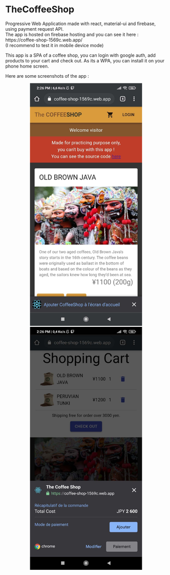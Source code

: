 # TheCoffeeShop
<p align="left">
  Progressive Web Application made with react, material-ui and firebase, using payment request API.<br>
  The app is hosted on firebase hosting and you can see it here : https://coffee-shop-1569c.web.app/<br>
  (I recommend to test it in mobile device mode)
</p>
<p>
  This app is a SPA of a coffee shop, you can login with google auth, add products to your cart and check out.
  As its a WPA, you can install it on your phone home screen.
</p>
<p>
  Here are some screenshots of the app :
</p>
<p align="center">
  <img src="https://github.com/GrandChefDotKong/React-pwa_coffeeShop/blob/main/screenshots/screen1.jpg?raw=true" width="350" title="hover text">
  <img src="https://github.com/GrandChefDotKong/React-pwa_coffeeShop/blob/main/screenshots/screen2.jpg?raw=true" width="350" title="hover text">
</p
